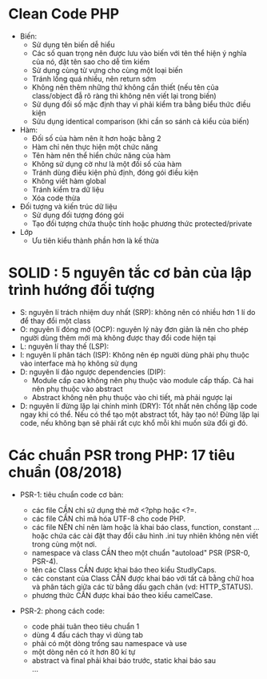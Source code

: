 # Clean Code PHP 
- Biến: 
    - Sử dụng tên biến dễ hiểu
    - Các số quan trọng nên được lưu vào biến với tên thể hiện ý nghĩa của nó, đặt tên sao cho dễ tìm kiếm 
    - Sử dụng cùng từ vựng cho cùng một loại biến 
    - Tránh lồng quá nhiều, nên return sớm 
    - Không nên thêm những thứ không cần thiết (nếu tên của class/object đẫ rõ ràng thì không nên viết lại trong biến)
    - Sử dụng đối số mặc định thay vì phải kiểm tra bằng biểu thức điều kiện
    - Sửu dụng identical comparison (khi cần so sánh cả kiểu của biến)
- Hàm: 
    - Đối số của hàm nên ít hơn hoặc bằng 2 
    - Hàm chỉ nên thực hiện một chức năng
    - Tên hàm nên thể hiển chức năng của hàm
    - Không sử dụng cờ như là một đối số của hàm
    - Tránh dùng điều kiện phủ định, đóng gói điều kiện
    - Không viết hàm global
    - Tránh kiểm tra dữ liệu 
    - Xóa code thừa
- Đối tượng và kiến trúc dữ liệu 
    - Sử dụng đối tượng đóng gói 
    - Tạo đối tượng chứa thuộc tính hoặc phương thức protected/private
- Lớp 
    - Ưu tiên kiểu thành phần hơn là kế thừa

# SOLID : 5 nguyên tắc cơ bản của lập trình hướng đối tượng 
- S: nguyên lí trách nhiệm duy nhất (SRP): không nên có nhiều hơn 1 lí do để thay đổi một class
- O: nguyên lí đóng mở (OCP): nguyên lý này đơn giản là nên cho phép người dùng thêm mới mà không được thay đổi code hiện tại
- L: nguyên lí thay thế (LSP): 
- I: nguyên lí phân tách (ISP): Không nên ép người dùng phải phụ thuộc vào interface mà họ không sử dụng
- D: nguyên lí đảo ngược dependencies (DIP): 
    - Module cấp cao không nên phụ thuộc vào module cấp thấp. Cả hai nên phụ thuộc vào abstract
    - Abstract không nên phụ thuộc vào chi tiết, mà phải ngược lại
- D: nguyên lí đừng lặp lại chính mình (DRY): Tốt nhất nên chống lặp code ngay khi có thể. Nếu có thể tạo một abstract tốt, hãy tạo nó! Đừng lặp lại code, nếu không bạn sẽ phải rất cực khổ mỗi khi muốn sửa đổi gì đó.
# Các chuẩn PSR trong PHP: 17 tiêu chuẩn (08/2018)
- PSR-1: tiêu chuẩn code cơ bản:
    - các file CẦN chỉ sử dụng thẻ mở <?php hoặc <?=.
    - các file CẦN chỉ mã hóa UTF-8 cho code PHP.
    - các file NÊN chỉ nên làm hoặc là khai báo class, function, constant ... hoặc chứa các cài đặt thay đổi câu hình .ini tuy nhiên không nên viết trong cùng một nơi.
    - namespace và class CẦN theo một chuẩn "autoload" PSR (PSR-0, PSR-4).
    - tên các Class CẦN được khai báo theo kiểu StudlyCaps.
    - các constant của Class CẦN được khai báo với tất cả bằng chữ hoa và phân tách giữa các từ bằng dấu gạch chân (vd: HTTP_STATUS).
    - phương thức CẦN được khai báo theo kiểu camelCase.

- PSR-2: phong cách code: 
    - code phải tuân theo tiêu chuẩn 1
    - dùng 4 đấu cách thay vì dùng tab
    - phải có một dòng trống sau namespace và use
    - một dòng nên có ít hơn 80 kí tự
    - abstract và final phải khai báo trước, static khai báo sau   
...